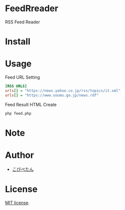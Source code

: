 # FeedRreader
RSS Feed Reader
# Install

# Usage

Feed URL Setting
```ini:setting.ini
[RSS URLS]
urls[] = "https://news.yahoo.co.jp/rss/topics/it.xml"
urls[] = "https://www.soumu.go.jp/news.rdf"
```

Feed Result HTML Create
```bash
php feed.php
```
# Note

# Author
* [こぴぺたん](https://twitter.com/c_a_p_engineer)

# License
[MIT license](https://en.wikipedia.org/wiki/MIT_License).
